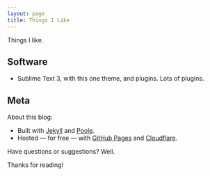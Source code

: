 ```yaml
---
layout: page
title: Things I Like
---
```


<p class="message">
  Things I like.
</p>

## Software

* Sublime Text 3, with this one theme, and plugins. Lots of plugins.

## Meta

About this blog:

* Built with [Jekyll](http://jekyllrb.com) and [Poole](http://getpoole.com/).
* Hosted — for free — with [GitHub Pages](https://pages.github.com) and [Cloudflare](https://www.cloudflare.com).

Have questions or suggestions? Well.

Thanks for reading!
